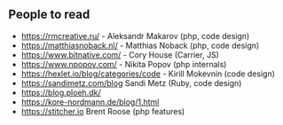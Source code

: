 ## People to read
- https://rmcreative.ru/ - Aleksandr Makarov (php, code design)  
- https://matthiasnoback.nl/ - Matthias Noback  (php, code design)  
- https://www.bitnative.com/ - Cory House (Carrier, JS)  
- https://www.npopov.com/ - Nikita Popov (php internals)  
- https://hexlet.io/blog/categories/code - Kirill Mokevnin (code design)    
- https://sandimetz.com/blog  Sandi Metz (Ruby, code design)
- https://blog.ploeh.dk/  
- https://kore-nordmann.de/blog/1.html  
- https://stitcher.io  Brent Roose (php features)